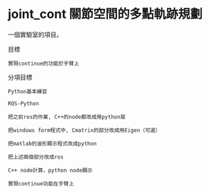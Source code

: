 # joint_cont 關節空間的多點軌跡規劃

一個實驗室的項目。
	

目標

	實現continue的功能於手臂上

分項目標

	Python基本練習

	ROS-Python

	把之前ros的作業, C++的node都改成用python寫

	把windows form程式中, Cmatrix的部分改成用Eigen（可選）

	把matlab的波形顯示程式改成python

	把上述兩個部分改成ros

	C++ node計算，python node顯示

	實現continue功能在手臂上

